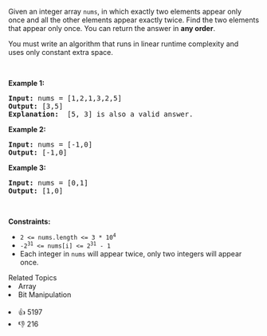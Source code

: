 <p>Given an integer array <code>nums</code>, in which exactly two elements appear only once and all the other elements appear exactly twice. Find the two elements that appear only once. You can return the answer in <strong>any order</strong>.</p>

<p>You must write an&nbsp;algorithm that runs in linear runtime complexity and uses&nbsp;only constant extra space.</p>

<p>&nbsp;</p> 
<p><strong class="example">Example 1:</strong></p>

<pre>
<strong>Input:</strong> nums = [1,2,1,3,2,5]
<strong>Output:</strong> [3,5]
<strong>Explanation: </strong> [5, 3] is also a valid answer.
</pre>

<p><strong class="example">Example 2:</strong></p>

<pre>
<strong>Input:</strong> nums = [-1,0]
<strong>Output:</strong> [-1,0]
</pre>

<p><strong class="example">Example 3:</strong></p>

<pre>
<strong>Input:</strong> nums = [0,1]
<strong>Output:</strong> [1,0]
</pre>

<p>&nbsp;</p> 
<p><strong>Constraints:</strong></p>

<ul> 
 <li><code>2 &lt;= nums.length &lt;= 3 * 10<sup>4</sup></code></li> 
 <li><code>-2<sup>31</sup> &lt;= nums[i] &lt;= 2<sup>31</sup> - 1</code></li> 
 <li>Each integer in <code>nums</code> will appear twice, only two integers will appear once.</li> 
</ul>

<div><div>Related Topics</div><div><li>Array</li><li>Bit Manipulation</li></div></div><br><div><li>👍 5197</li><li>👎 216</li></div>